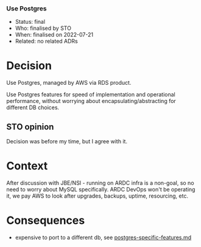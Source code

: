 
### Use Postgres

* Status: final
* Who:  finalised by STO
* When: finalised on 2022-07-21
* Related: no related ADRs


# Decision


Use Postgres, managed by AWS via RDS product.

Use Postgres features for speed of implementation and operational performance, 
without worrying about encapsulating/abstracting for different DB choices.

## STO opinion

Decision was before my time, but I agree with it.


# Context

After discussion with JBE/NSI - running on ARDC infra is a non-goal, so no 
need to worry about MySQL specifically.  ARDC DevOps won't be operating it, we 
pay AWS to look after upgrades, backups, uptime, resourcing, etc.


# Consequences

* expensive to port to a different db, see 
  [postgres-specific-features.md](../postgres-specific-features.md)




